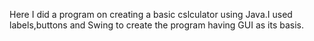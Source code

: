 Here I did a program on creating a basic cslculator using Java.I used labels,buttons and Swing to create the program having GUI as its basis.
